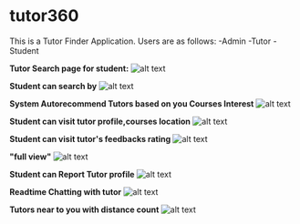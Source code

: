 # tutor360

This is a Tutor Finder Application.
Users are as follows:
-Admin
-Tutor
-Student

**Tutor Search page for student:**
![alt text](screenshots/1.jpg)

**Student can search by**
![alt text](screenshots/2.jpg)


**System Autorecommend Tutors based on you Courses Interest**
![alt text](screenshots/3.jpg)


**Student can visit tutor profile,courses location**
![alt text](screenshots/4.jpg)


**Student can visit tutor's feedbacks rating**
![alt text](screenshots/5.jpg)


**"full view"**
![alt text](screenshots/6.jpg)


**Student can Report Tutor profile**
![alt text](screenshots/7.jpg)


**Readtime Chatting with tutor**
![alt text](screenshots/8.jpg)


**Tutors near to you with distance count**
![alt text](screenshots/9.jpg)




